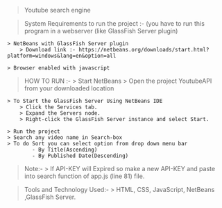 > Youtube search engine

> System Requirements to run the project :-
	(you have to run this program in a webserver (like GlassFish Server plugin)
 
	> NetBeans with GlassFish Server plugin 
		> Download link :- https://netbeans.org/downloads/start.html?platform=windows&lang=en&option=all
	
	> Browser enabled with javascript 

> HOW TO RUN :-
	> Start NetBeans
	> Open the project YoutubeAPI from your downloaded location	

	> To Start the GlassFish Server Using NetBeans IDE
		> Click the Services tab.
		> Expand the Servers node.
		> Right-click the GlassFish Server instance and select Start.

	> Run the project 
	> Search any video name in Search-box
	> To do Sort you can select option from drop down menu bar
			- By Title(Ascending)
			- By Published Date(Descending)


> Note:-
	> If API-KEY will Expired so make a new API-KEY and paste into search function  of app.js (line 81) file.  

> Tools and Technology Used:-
	> HTML, CSS, JavaScript, NetBeans ,GlassFish Server.


